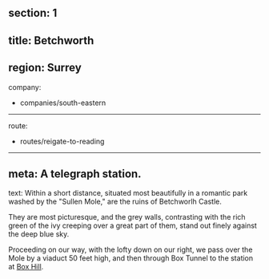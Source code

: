 section: 1
----
title: Betchworth
----
region: Surrey
----
company:
- companies/south-eastern
----
route:
- routes/reigate-to-reading
----
meta: A telegraph station.
----
text: Within a short distance, situated most beautifully in a romantic park washed by the "Sullen Mole," are the ruins of Betchworlh Castle.

They are most picturesque, and the grey walls, contrasting with the rich green of the ivy creeping over a great part of them, stand out finely against the deep blue sky.

Proceeding on our way, with the lofty down on our right, we pass over the Mole by a viaduct 50 feet high, and then through Box Tunnel to the station at [Box Hill](/stations/box-hill).
